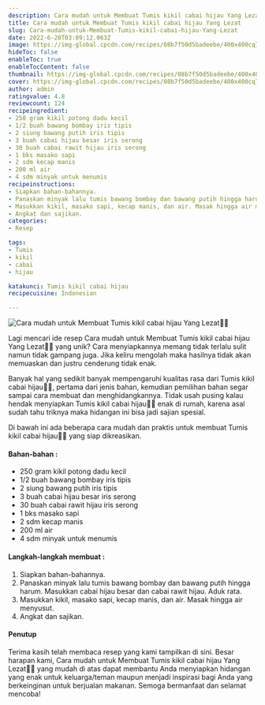 ```yaml
---
description: Cara mudah untuk Membuat Tumis kikil cabai hijau Yang Lezat"
title: Cara mudah untuk Membuat Tumis kikil cabai hijau Yang Lezat
slug: Cara-mudah-untuk-Membuat-Tumis-kikil-cabai-hijau-Yang-Lezat
date: 2022-6-28T03:09:12.063Z
image: https://img-global.cpcdn.com/recipes/08b7f50d5badeebe/400x400cq70/photo.jpg
hideToc: false
enableToc: true
enableTocContent: false
thumbnail: https://img-global.cpcdn.com/recipes/08b7f50d5badeebe/400x400cq70/photo.jpg
cover: https://img-global.cpcdn.com/recipes/08b7f50d5badeebe/400x400cq70/photo.jpg
author: admin
ratingvalue: 4.8
reviewcount: 124
recipeingredient:
- 250 gram kikil potong dadu kecil
- 1/2 buah bawang bombay iris tipis
- 2 siung bawang putih iris tipis
- 3 buah cabai hijau besar iris serong
- 30 buah cabai rawit hijau iris serong
- 1 bks masako sapi
- 2 sdm kecap manis
- 200 ml air
- 4 sdm minyak untuk menumis
recipeinstructions:
- Siapkan bahan-bahannya.
- Panaskan minyak lalu tumis bawang bombay dan bawang putih hingga harum. Masukkan cabai hijau besar dan cabai rawit hijau. Aduk rata.
- Masukkan kikil, masako sapi, kecap manis, dan air. Masak hingga air menyusut.
- Angkat dan sajikan.
categories:
- Resep

tags:
- Tumis
- kikil
- cabai
- hijau

katakunci: Tumis kikil cabai hijau
recipecuisine: Indonesian

---
```


![Cara mudah untuk Membuat Tumis kikil cabai hijau Yang Lezat👩‍🍳](https://img-global.cpcdn.com/recipes/08b7f50d5badeebe/400x400cq70/photo.jpg)

Lagi mencari ide resep Cara mudah untuk Membuat Tumis kikil cabai hijau Yang Lezat👩‍🍳 yang unik? Cara menyiapkannya memang tidak terlalu sulit namun tidak gampang juga. Jika keliru mengolah maka hasilnya tidak akan memuaskan dan justru cenderung tidak enak.

Banyak hal yang sedikit banyak mempengaruhi kualitas rasa dari Tumis kikil cabai hijau👩‍🍳, pertama dari jenis bahan, kemudian pemilihan bahan segar sampai cara membuat dan menghidangkannya. Tidak usah pusing kalau hendak menyiapkan Tumis kikil cabai hijau👩‍🍳 enak di rumah, karena asal sudah tahu triknya maka hidangan ini bisa jadi sajian spesial.

Di bawah ini ada beberapa cara mudah dan praktis untuk membuat Tumis kikil cabai hijau👩‍🍳 yang siap dikreasikan.

<!--inarticleads1-->

#### Bahan-bahan :

- 250 gram kikil potong dadu kecil
- 1/2 buah bawang bombay iris tipis
- 2 siung bawang putih iris tipis
- 3 buah cabai hijau besar iris serong
- 30 buah cabai rawit hijau iris serong
- 1 bks masako sapi
- 2 sdm kecap manis
- 200 ml air
- 4 sdm minyak untuk menumis

<!--inarticleads2-->

#### Langkah-langkah membuat :

1. Siapkan bahan-bahannya.
1. Panaskan minyak lalu tumis bawang bombay dan bawang putih hingga harum. Masukkan cabai hijau besar dan cabai rawit hijau. Aduk rata.
1. Masukkan kikil, masako sapi, kecap manis, dan air. Masak hingga air menyusut.
1. Angkat dan sajikan.

#### Penutup

Terima kasih telah membaca resep yang kami tampilkan di sini. Besar harapan kami, Cara mudah untuk Membuat Tumis kikil cabai hijau Yang Lezat👩‍🍳 yang mudah di atas dapat membantu Anda menyiapkan hidangan yang enak untuk keluarga/teman maupun menjadi inspirasi bagi Anda yang berkeinginan untuk berjualan makanan. Semoga bermanfaat dan selamat mencoba!